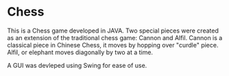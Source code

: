 # Chess
This is a Chess game developed in JAVA. 
Two special pieces were created as an extension of the traditional chess game: Cannon and Alfil.
Cannon is a classical piece in Chinese Chess, it moves by hopping over "curdle" piece.
Alfil, or elephant moves diagonally by two at a time.

A GUI was devleped using Swing for ease of use. 

